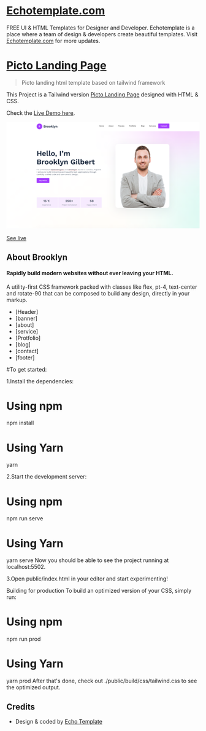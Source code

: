 # [Echotemplate.com](https://echotemplate.com)
FREE UI & HTML Templates for Designer and Developer. Echotemplate is a place where a team of design & developers create beautiful templates. Visit [Echotemplate.com](https://echotemplate.com) for more updates.

# [Picto Landing Page](https://www.echotemplate.com/templates/appkite-app-landing-template)

> Picto landing html template based on tailwind framework

This Project is a Tailwind version [Picto Landing Page](http://echotemplate.com) designed with HTML & CSS.

Check the [Live Demo here](https://demo.echotemplate.com/appkite-app-landing-html-template).

<p align="center">
    <a href="https://picto-html-single-page-template.netlify.app/">
        <img src="img/screenshort.png" alt="Build Status">
    </a>
</p>

 <a href="https://picto-html-single-page-template.netlify.app/">
        See live
    </a>

## About Brooklyn 

<h4>Rapidly build modern websites without ever leaving your HTML.</h4>
<p>A utility-first CSS framework packed with classes like flex, pt-4, text-center and rotate-90 that can be composed to build any design, directly in your markup.</p>

<!-- - [Header] -->
- [Header]
- [banner]
- [about]
- [service]
- [Protfolio]
- [blog]
- [contact]
- [footer]

#To get started:


1.Install the dependencies:

# Using npm
npm install

# Using Yarn
yarn

2.Start the development server:

# Using npm
npm run serve

# Using Yarn
yarn serve
Now you should be able to see the project running at localhost:5502.

3.Open public/index.html in your editor and start experimenting!

Building for production
To build an optimized version of your CSS, simply run:

# Using npm
npm run prod

# Using Yarn
yarn prod
After that's done, check out ./public/build/css/tailwind.css to see the optimized output.

## Credits
- Design & coded by [Echo Template](https://github.com/echotemplate)
